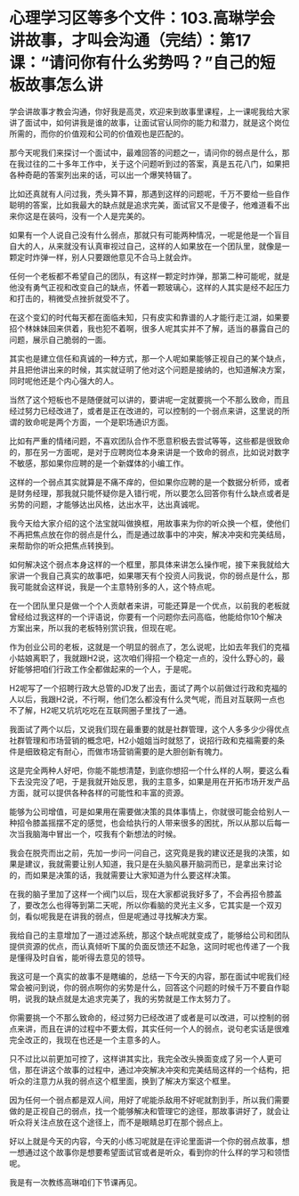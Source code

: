 # 心理学习区等多个文件：103.高琳学会讲故事，才叫会沟通（完结）：第17课：“请问你有什么劣势吗？”自己的短板故事怎么讲

学会讲故事才教会沟通，你好我是高灵，欢迎来到故事里课程，上一课呢我给大家讲了面试中，如何讲我是谁的故事，让面试官认同你的能力和潜力，就是这个岗位所需的，而你的价值观和公司的价值观也是匹配的。

那今天呢我们来探讨一个面试中，最难回答的问题之一，请问你的弱点是什么，那在我过往的二十多年工作中，关于这个问题听到过的答案，真是五花八门，如果把各种奇葩的答案列出来的话，可以出一个爆笑特辑了。

比如还真就有人问过我，秃头算不算，那遇到这样的问题呢，千万不要给一些自作聪明的答案，比如我最大的缺点就是追求完美，面试官又不是傻子，他难道看不出来你这是在装吗，没有一个人是完美的。

如果有一个人说自己没有什么弱点，那就只有可能两种情况，一呢是他是一个盲目自大的人，从来就没有认真审视过自己，这样的人如果放在一个团队里，就像是一颗定时炸弹一样，别人只要跟他意见不合马上就会炸。

任何一个老板都不希望自己的团队，有这样一颗定时炸弹，那第二种可能呢，就是他没有勇气正视和改变自己的缺点，怀着一颗玻璃心，这样的人其实是经不起压力和打击的，稍微受点挫折就受不了。

在这个变幻的时代每天都在面临未知，只有皮实和靠谱的人才能行走江湖，如果要招个林妹妹回来供着，我也犯不着啊，很多人呢其实并不了解，适当的暴露自己的问题，展示自己脆弱的一面。

其实也是建立信任和真诚的一种方式，那一个人呢如果能够正视自己的某个缺点，并且把他讲出来的时候，其实就证明了他对这个问题是接纳的，也知道解决方案，同时呢他还是个内心强大的人。

当然了这个短板也不是随便就可以讲的，要讲呢一定就要挑一个不那么致命，而且经过努力已经改进了，或者是正在改进的，可以控制的一个弱点来讲，这里说的所谓的致命呢是两个方面，一个是职场通识方面。

比如有严重的情绪问题，不喜欢团队合作不愿意积极去尝试等等，这些都是很致命的，那在另一方面呢，是对于应聘岗位本身来讲是一个致命的弱点，比如说对数字不敏感，那如果你应聘的是一个新媒体的小编工作。

这样的一个弱点其实就算是不痛不痒的，但如果你应聘的是一个数据分析师，或者是财务经理，那我就只能怀疑你是入错行呢，所以要怎么回答你有什么缺点或者是劣势的问题，才能够达出风格，达出水平，达出真诚呢。

我今天给大家介绍的这个法宝就叫做换框，用故事来为你的听众换一个框，使他们不再把焦点放在你的弱点是什么，而是通过故事中的冲突，解决冲突和完美结局，来帮助你的听众把焦点转换到。

如何解决这个弱点本身这样的一个框里，那具体来讲怎么操作呢，接下来我就给大家讲一个我自己真实的故事吧，如果哪天有个投资人问我说，你的弱点是什么，那我可能就会这样说，我是一个主意特别多的人，这个特点呢。

在一个团队里只是做一个个人贡献者来讲，可能还算是一个优点，以前我的老板就曾经给过我这样的一个评语说，你要有一个问题你去问高临，他能给你10个解决方案出来，所以我的老板特别赏识我，但现在呢。

作为创业公司的老板，这就是一个明显的弱点了，怎么说呢，比如去年我们的克福小姑娘离职了，我就跟H2说，这次咱们得招一个稳定一点的，没什么野心的，最好能够把咱们行政工作全都做起来的一个人，于是呢。

H2呢写了一个招聘行政大总管的JD发了出去，面试了两个以前做过行政和克福的人以后，我跟H2说，不行啊，他们怎么都没有什么灵气呢，而且对互联网一点也不了解，H2呢又坑坑吃吃在互联网圈子里找了一通。

我面试了两个以后，又说我们现在最重要的就是社群管理，这个人多多少少得优点社群管理和市场营销的概念吧，H2小姐姐当时就怒了，说招行政和克福需要的条件是细致稳定有耐心，而做市场营销需要的是大胆创新有魄力。

这是完全两种人好吧，你能不能想清楚，到底你想招一个什么样的人啊，要这么看下去没完没了吧，于是我就开始反思，我的主意多，如果是用在开拓市场开发产品方面，就可以提供各种各样的可能性和丰富的资源。

能够为公司增值，可是如果用在需要做决策的具体事情上，你就很可能会给别人一种招令膝盖摇摆不定的感觉，也会给执行的人带来很多的困扰，所以从那以后每一次当我脑海中冒出一个，哎我有个新想法的时候。

我会在脱壳而出之前，先加一步问一问自己，这究竟是我的建议还是我的决策，如果是建议，我就需要让别人知道，我只是在头脑风暴开脑洞而已，是拿出来讨论的，而如果是决策的话，我就需要让大家知道为什么要这样决策。

在我的脑子里加了这样一个阀门以后，现在大家都说我好多了，不会再招令膝盖了，要改怎么也得等到第二天呢，所以你看脑的灵光主义多，它其实是一个双刃剑，看似呢我是在讲我的弱点，但是呢通过寻找解决方案。

我给自己的主意增加了一道过滤系统，那这个缺点呢就变成了，能够给公司和团队提供资源的优点，而认真倾听下属的负面反馈还不起急，这同时呢也传递了一个我是懂得及时自省，能听得去意见的领导。

我这可是一个真实的故事不是瞎编的，总结一下今天的内容，那在面试中呢我们经常会被问到说，你的弱点啊你的劣势是什么，回答这个问题的时候千万不要自作聪明，说我的缺点就是太追求完美了，我的劣势就是工作太努力了。

你需要挑一个不那么致命的，经过努力已经改进了或者是可以改进，可以控制的弱点来讲，而且在讲的过程中不要太假，其实任何一个人的弱点，说句老实话是很难完全改正的，我现在也还是一个主意多的人。

只不过比以前更加可控了，这样讲其实比，我完全改头换面变成了另一个人更可信，那在讲这个故事的过程中，通过冲突解决冲突和完美结局这样的一个结构，把听众的注意力从我的弱点这个框里面，换到了解决方案这个框里。

因为任何一个弱点都是双人间，用好了呢能杀敌用不好呢就割到手，所以我们需要做的是正视自己的弱点，找一个能够解决和管理它的途径，那故事讲好了，就会让听众将关注点放在这个途径上，而不是眼睛总盯在那个弱点上。

好以上就是今天的内容，今天的小练习呢就是在评论里面讲一个你的弱点故事，想一想通过这个故事你是想要希望面试官或者是听众，看到你的什么样的学习和领悟呢。

我是有一次教练高琳咱们下节课再见。